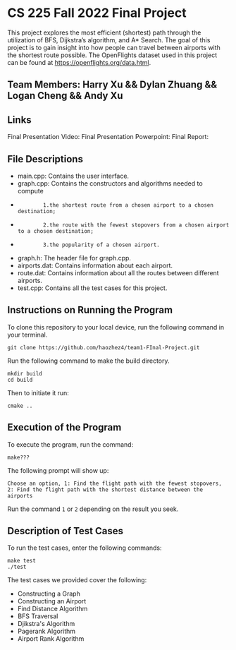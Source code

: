# CS 225 Fall 2022 Final Project
This project explores the most efficient (shortest) path through the utilization of BFS, Dijkstra’s algorithm, and A* Search. The goal of this project is to gain insight into how people can travel between airports with the shortest route possible. The OpenFlights dataset used in this project can be found at https://openflights.org/data.html.

## Team Members: Harry Xu && Dylan Zhuang && Logan Cheng && Andy Xu

## Links
Final Presentation Video: 
Final Presentation Powerpoint:
Final Report:

## File Descriptions
* main.cpp: Contains the user interface.
* graph.cpp: Contains the constructors and algorithms needed to compute
*             1.the shortest route from a chosen airport to a chosen destination;
*             2.the route with the fewest stopovers from a chosen airport to a chosen destination;
*             3.the popularity of a chosen airport.
* graph.h: The header file for graph.cpp.
* airports.dat: Contains information about each airport.
* route.dat: Contains information about all the routes between different airports.
* test.cpp: Contains all the test cases for this project.

## Instructions on Running the Program

To clone this repository to your local device, run the following command in your terminal.
```
git clone https://github.com/haozhez4/team1-FInal-Project.git
```

Run the following command to make the build directory.
```
mkdir build
cd build
```

Then to initiate it run:
```
cmake ..
```
## Execution of the Program

To execute the program, run the command:
```
make???
```

The following prompt will show up:
```
Choose an option, 1: Find the flight path with the fewest stopovers, 2: Find the flight path with the shortest distance between the airports
```
Run the command ``` 1 ``` or ``` 2 ``` depending on the result you seek.

## Description of Test Cases

To run the test cases, enter the following commands:
```
make test
./test
```
The test cases we provided cover the following:
* Constructing a Graph
* Constructing an Airport
* Find Distance Algorithm
* BFS Traversal
* Djikstra's Algorithm
* Pagerank Algorithm
* Airport Rank Algorithm
